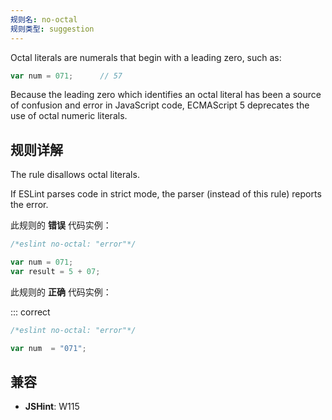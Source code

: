 ```yaml
---
规则名: no-octal
规则类型: suggestion
---
```




Octal literals are numerals that begin with a leading zero, such as:

```js
var num = 071;      // 57
```

Because the leading zero which identifies an octal literal has been a source of confusion and error in JavaScript code, ECMAScript 5 deprecates the use of octal numeric literals.

## 规则详解

The rule disallows octal literals.

If ESLint parses code in strict mode, the parser (instead of this rule) reports the error.

此规则的 **错误** 代码实例：



```js
/*eslint no-octal: "error"*/

var num = 071;
var result = 5 + 07;
```

此规则的 **正确** 代码实例：

::: correct

```js
/*eslint no-octal: "error"*/

var num  = "071";
```

## 兼容

* **JSHint**: W115
